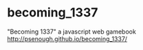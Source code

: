becoming_1337
=============

"Becoming 1337" a javascript web gamebook
http://psenough.github.io/becoming_1337/
